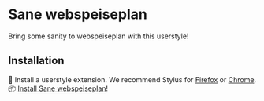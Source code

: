 # Sane webspeiseplan

Bring some sanity to webspeiseplan with this userstyle!

## Installation

🎨 Install a userstyle extension. We recommend Stylus for [Firefox](https://addons.mozilla.org/en-US/firefox/addon/styl-us/) or [Chrome](https://chrome.google.com/webstore/detail/stylus/clngdbkpkpeebahjckkjfobafhncgmne).<br>
📦 [Install Sane webspeiseplan](https://github.com/SergejFrank/stylish-speiseplan/raw/master/speiseplan.user.css)!<br>
